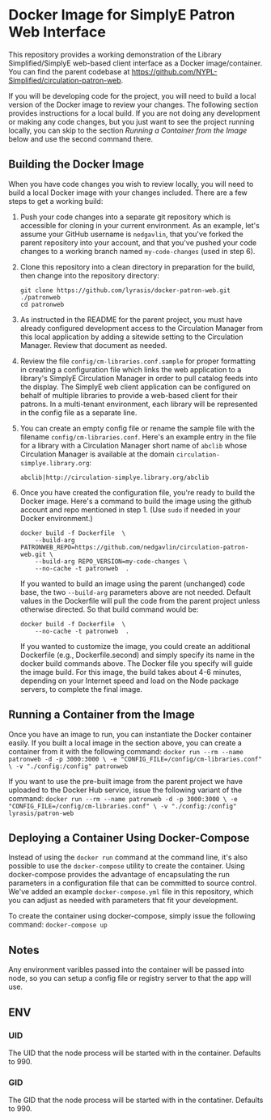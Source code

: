 # Docker Image for SimplyE Patron Web Interface

This repository provides a working demonstration of the Library Simplified/SimplyE web-based client interface as a Docker image/container. You can find the parent codebase at <https://github.com/NYPL-Simplified/circulation-patron-web>.

If you will be developing code for the project, you will need to build a local version of the Docker image to review your changes. The following section provides instructions for a local build. If you are not doing any development or making any code changes, but you just want to see the project running locally, you can skip to the section *Running a Container from the Image* below and use the second command there.

## Building the Docker Image ##

When you have code changes you wish to review locally, you will need to build a local Docker image with your changes included. There are a few steps to get a working build:

1. Push your code changes into a separate git repository which is accessible for cloning in your current environment. As an example, let's assume your GitHub username is `nedgavlin`, that you've forked the parent repository into your account, and that you've pushed your code changes to a working branch named `my-code-changes` (used in step 6).

2. Clone this repository into a clean directory in preparation for the build, then change into the repository directory:
    ```
    git clone https://github.com/lyrasis/docker-patron-web.git ./patronweb
    cd patronweb
    ```

3. As instructed in the README for the parent project, you must have already configured development access to the Circulation Manager from this local application by adding a sitewide setting to the Circulation Manager. Review that document as needed.

4. Review the file `config/cm-libraries.conf.sample` for proper formatting in creating a configuration file which links the web application to a library's SimplyE Circulation Manager in order to pull catalog feeds into the display. The SimplyE web client application can be configured on behalf of multiple libraries to provide a web-based client for their patrons. In a multi-tenant environment, each library will be represented in the config file as a separate line.

5. You can create an empty config file or rename the sample file with the filename `config/cm-libraries.conf`. Here's an example entry in the file for a library with a Circulation Manager short name of `abclib` whose Circulation Manager is available at the domain `circulation-simplye.library.org`:
    ```
    abclib|http://circulation-simplye.library.org/abclib
    ```

6. Once you have created the configuration file, you're ready to build the Docker image. Here's a command to build the image using the github account and repo mentioned in step 1. (Use `sudo` if needed in your Docker environment.)
    ```
    docker build -f Dockerfile  \
        --build-arg PATRONWEB_REPO=https://github.com/nedgavlin/circulation-patron-web.git \
        --build-arg REPO_VERSION=my-code-changes \
        --no-cache -t patronweb  .
    ```

	If you wanted to build an image using the parent (unchanged) code base, the two `--build-arg` parameters above are not needed. Default values in the Dockerfile will pull the code from the parent project unless otherwise directed. So that build command would be:
	```
    docker build -f Dockerfile  \
        --no-cache -t patronweb  .
    ```
    
	If you wanted to customize the image, you could create an additional Dockerfile (e.g., Dockerfile.second) and simply specify its name in the docker build commands above. The Docker file you specify will guide the image build. For this image, the build takes about 4-6 minutes, depending on your Internet speed and load on the Node package servers, to complete the final image.

## Running a Container from the Image ##

Once you have an image to run, you can instantiate the Docker container easily. If you built a local image in the section above, you can create a container from it with the following command:
    ```
    docker run --rm --name patronweb -d -p 3000:3000 \
    	-e "CONFIG_FILE=/config/cm-libraries.conf" \
        -v "./config:/config" patronweb
    ```

If you want to use the pre-built image from the parent project we have uploaded to the Docker Hub service, issue the following variant of the command:
    ```
    docker run --rm --name patronweb -d -p 3000:3000 \
    	-e "CONFIG_FILE=/config/cm-libraries.conf" \
        -v "./config:/config" lyrasis/patron-web
    ```

## Deploying a Container Using Docker-Compose ##

Instead of using the `docker run` command at the command line, it's also possible to use the `docker-compose` utility to create the container. Using docker-compose provides the advantage of encapsulating the run parameters in a configuration file that can be committed to source control. We've added an example `docker-compose.yml` file in this repository, which you can adjust as needed with parameters that fit your development.

To create the container using docker-compose, simply issue the following command:
    ```
    docker-compose up
    ```


## Notes

Any environment varibles passed into the container will be passed into node, 
so you can setup a config file or registry server to that the app will use.

## ENV

### UID
The UID that the node process will be started with in the container. Defaults to 990.

### GID
The GID that the node process will be started with in the contatiner. Defaults to 990.
